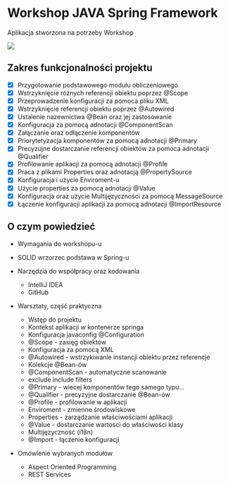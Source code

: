 # Workshop JAVA Spring Framework

Aplikacja stworzona na potrzeby Workshop

![](https://spring.io/img/spring-by-pivotal.png)

## Zakres funkcjonalności projektu

* [x] Przygotowanie podstawowego modułu obliczeniowego
* [x] Wstrzyknięcie różnych referencji obiektu poprzez @Scope
* [x] Przeprowadzenie konfiguracji za pomoca pliku XML
* [x] Wstrzyknięcie referencji obiektu poprzez @Autowired
* [x] Ustalenie nazewnictwa @Bean oraz jej zastosowanie 
* [x] Konfiguracja za pomocą adnotacji @ComponentScan
* [x] Załączanie oraz odłączenie komponentów
* [x] Priorytetyzacja komponentów za pomocą adnotacji @Primary
* [x] Precyzujne dostarczanie referencji obiektów za pomoca adnotacji @Qualifier
* [x] Profilowanie aplikacji za pomocą adnotacji @Profile
* [x] Praca z plikami Properties oraz adnotacją @PropertySource
* [x] Konfiguracja i użycie Enviroment-u
* [x] Użycie properties za pomocą adnotacji @Value
* [x] Konfiguracja oraz użycie Multijęzyczności za pomocą MessageSource
* [x] Łączenie konfiguracji aplikacji za pomocą adnotacji @ImportResource

## O czym powiedzieć

- Wymagania do workshopu-u
- SOLID wrzorzec podstawa w Spring-u
- Narzędzia do współpracy oraz kodowania
    - IntelliJ IDEA
    - GitHub
- Warsztaty, część praktyczna
    - Wstęp do projektu
    - Kontekst aplikacji w kontenerze springa
    - Konfiguracja javaconfig @Configuration
    - @Scope - zasięg obiektów
    - Konfiguracja za pomocą XML
    - @Autowired - wstrzykiwanie instancji obiektu przez referencje
    - Kolekcje @Bean-ów
    - @ComponentScan - automatyczne scanowanie 
    - exclude include filters
    - @Primary - wiecej komponentów tego samego typu...
    - @Qualifier - precyzyjne dostarczanie @Bean-ów
    - @Profile - profilowanie w aplikacji
    - Enviroment - zmienne środowiskowe
    - Properties - zarządzanie właściwościami aplikacji
    - @Value - dostarczanie wartosci do właściwości klasy
    - Multijęzyczność (i18n)
    - @Import - łączenie konfiguracji
    
- Omówienie wybranych modułów
    - Aspect Oriented Programming
    - REST Services
    
    
    



